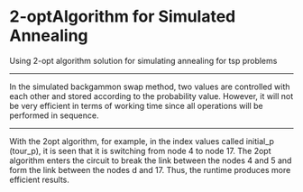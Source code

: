 # 2-optAlgorithm for Simulated Annealing
Using 2-opt algorithm solution for simulating annealing for tsp problems

----------------------------------------
In the simulated backgammon swap method, two values are controlled with each other and stored according to the probability value. However, it will not be very efficient in terms of working time since all operations will be performed in sequence.

-----------------------------------------

With the 2opt algorithm, for example, in the index values called initial_p (tour_p), it is seen that it is switching from node 4 to node 17. The 2opt algorithm enters the circuit to break the link between the nodes 4 and 5 and form the link between the nodes d and 17. Thus, the runtime produces more efficient results.
